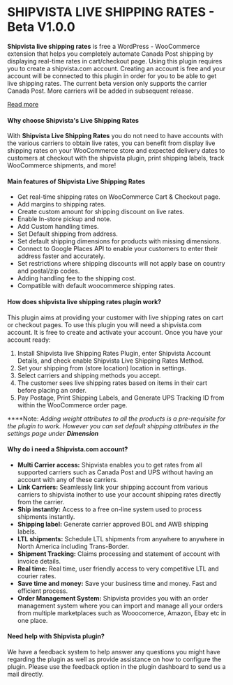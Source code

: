 # **SHIPVISTA LIVE SHIPPING RATES - Beta V1.0.0**

**Shipvista live shipping rates** is free a WordPress - WooCommerce extension that helps you completely automate Canada Post shipping by displaying real-time rates in cart/checkout page. Using this plugin requires you to create a shipvista.com account. Creating an account is free and your account will be connected to this plugin in order for you to be able to get live shipping rates.  The current beta version only supports the carrier Canada Post. More carriers will be added in subsequent release.

[Read more](https://shipvista.com/about)

#### **Why choose Shipvista's Live Shipping Rates**

With **Shipvista Live Shipping Rates**  you do not need to have accounts with the various carriers  to obtain live rates, you can benefit from display live shipping rates on your WooCommerce store and expected delivery dates to customers at checkout with the shipvista plugin, print shipping labels, track WooCommerce shipments, and more!

#### **Main features of Shipvista Live Shipping Rates**

* Get real-time shipping rates on WooCommerce Cart & Checkout page.
* Add margins to shipping rates.
* Create custom amount for shipping discount on live rates.
* Enable In-store pickup and note.
* Add Custom handling times.
* Set Default shipping from address.
* Set default shipping dimensions for products with missing dimensions.
* Connect to Google Places API to enable your customers to enter their address faster and accurately.
* Set restrictions where shipping discounts will not apply base on country and postal/zip codes.
* Adding handling fee to the shipping cost.
* Compatible with default woocommerce shipping rates.

#### **How does shipvista live shipping rates plugin work?**

This plugin aims at providing your customer with live shipping rates on cart or checkout pages. To use this plugin you will need a shipvista.com account. It is free to create and activate your account. Once you have your account ready:

1. Install Shipvista live Shipping Rates Plugin, enter Shipvista Account Details, and check enable Shipvista Live Shipping Rates Method.
2. Set your shipping from (store location) location in settings.
3. Select carriers and shipping methods you accept.
4. The customer sees live shipping rates based on items in their cart before placing an order.
5. Pay Postage, Print Shipping Labels, and Generate UPS Tracking ID from within the WooCommerce order page.

****Note: *Adding weight attributes to all the products is a pre-requisite for the plugin to work. However you can set default shipping attributes in the settings page under **Dimension***

#### **Why do i need a Shipvista.com account?**

* **Multi Carrier access:** Shipvista enables you to get rates from all supported carriers such as Canada Post and UPS without having an account with any of these carriers.
* **Link Carriers:** Seamlessly link your shipping account from various carriers to shipvista inother to use your account shipping rates directly from the carrier.
* **Ship instantly:** Access to a free on-line system used to process shipments instantly.
* **Shipping label:** Generate carrier approved BOL and AWB shipping labels.
* **LTL shipments:** Schedule LTL shipments from anywhere to anywhere in North America including Trans-Border.
* **Shipment Tracking:** Claims processing and statement of account with invoice details.
* **Real time:** Real time, user friendly access to very competitive LTL and courier rates.
* **Save time and money:** Save your business time and money. Fast and efficient process.
* **Order Management System:** Shipvista provides you with an order management system where you can import and manage all your orders from multiple marketplaces such as Wooocomerce, Amazon, Ebay etc in one place.

#### **Need help with Shipvista plugin?**

We have a feedback system to help answer any questions you might have regarding the plugin as well as provide assistance on how to configure the plugin. Please use the feedback option in the plugin dashboard to send us a mail directly.
